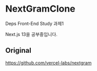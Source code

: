 # NextGramClone

Deps Front-End Study 과제1

Next.js 13을 공부중입니다.

## Original

https://github.com/vercel-labs/nextgram
